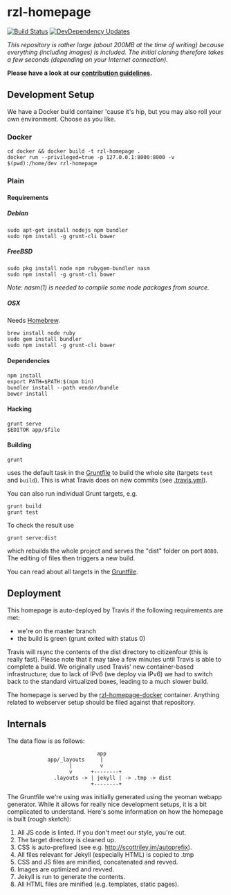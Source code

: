 # rzl-homepage
[![Build Status](https://travis-ci.org/raumzeitlabor/rzl-homepage.svg?branch=master)](https://travis-ci.org/raumzeitlabor/rzl-homepage)
[![DevDependency Updates](https://david-dm.org/raumzeitlabor/rzl-homepage/dev-status.svg)](https://david-dm.org/raumzeitlabor/rzl-homepage#info=devDependencies&view=table)

*This repository is rather large (about 200MB at the time of writing) because
everything (including images) is included. The initial cloning therefore takes
a few seconds (depending on your Internet connection).*

**Please have a look at our [contribution guidelines](CONTRIBUTING.md).**

## Development Setup

We have a Docker build container 'cause it's hip, but you may also roll your
own environment. Choose as you like.

### Docker

    cd docker && docker build -t rzl-homepage .
    docker run --privileged=true -p 127.0.0.1:8000:8000 -v $(pwd):/home/dev rzl-homepage

### Plain

#### Requirements

##### Debian

    sudo apt-get install nodejs npm bundler
    sudo npm install -g grunt-cli bower

##### FreeBSD

    sudo pkg install node npm rubygem-bundler nasm
    sudo npm install -g grunt-cli bower

*Note: nasm(1) is needed to compile some node packages from source.*

##### OSX

Needs [Homebrew](http://brew.sh/).

    brew install node ruby
    sudo gem install bundler
    sudo npm install -g grunt-cli bower

#### Dependencies

    npm install
    export PATH=$PATH:$(npm bin)
    bundler install --path vendor/bundle
    bower install

#### Hacking

    grunt serve
    $EDITOR app/$file

#### Building

    grunt

uses the default task in the [Gruntfile](Gruntfile.js) to build the whole site
(targets `test` and `build`). This is what Travis does on new commits (see
[.travis.yml](.travis.yml)).

You can also run individual Grunt targets, e.g.

    grunt build
    grunt test

To check the result use

    grunt serve:dist

which rebuilds the whole project and serves the "dist" folder on port `8080`.
The editing of files then triggers a new build.

You can read about all targets in the [Gruntfile](Gruntfile.js).

## Deployment

This homepage is auto-deployed by Travis if the following requirements are met:

* we're on the master branch
* the build is green (grunt exited with status 0)

Travis will rsync the contents of the dist directory to citizenfour (this is
really fast). Please note that it may take a few minutes until Travis is able
to complete a build. We originally used Travis' new container-based
infrastructure; due to lack of IPv6 (we deploy via IPv6) we had to switch back
to the standard virtualized boxes, leading to a much slower build.

The homepage is served by the
[rzl-homepage-docker](https://github.com/raumzeitlabor/rzl-homepage-docker)
container. Anything related to webserver setup should be filed against that
repository.

## Internals

The data flow is as follows:

                                 app
                 app/_layouts     |
                        |         v
                        v      +--------+
                   .layouts -> | jekyll | -> .tmp -> dist
                               +--------+
The Gruntfile we're using was initially generated using the yeoman webapp
generator. While it allows for really nice development setups, it is a bit
complicated to understand. Here's some information on how the homepage is
built (rough sketch):

1. All JS code is linted. If you don't meet our style, you're out.
2. The target directory is cleaned up.
3. CSS is auto-prefixed (see e.g. http://scottriley.im/autoprefix).
4. All files relevant for Jekyll (especially HTML) is copied to .tmp
5. CSS and JS files are minified, concatenated and revved.
6. Images are optimized and revved.
7. Jekyll is run to generate the contents.
8. All HTML files are minified (e.g. templates, static pages).
